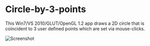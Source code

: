 Circle-by-3-points
==================

This Win7/VS 2010/GLUT/OpenGL 1.2 app draws a 2D circle that is coincident to 3 user defined points which are set via mouse-clicks.

![Screenshot](http://yibbidy.github.com/Circle-by-3-points/README-preview1.jpg)
